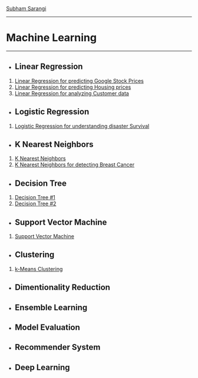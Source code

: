[Subham Sarangi](https://subhamsarangi.github.io/)
___
# Machine Learning
___

- ## Linear Regression
1. [Linear Regression for predicting Google Stock Prices](https://nbviewer.jupyter.org/github/subhamsarangi/ml/blob/master/1.%20Linear%20Regression/1.2%20Linear%20Regression.ipynb)
2. [Linear Regression for predicting Housing prices](https://nbviewer.jupyter.org/github/subhamsarangi/ml/blob/master/1.%20Linear%20Regression/1.1%20Linear%20Regression.ipynb)
3. [Linear Regression for analyzing Customer data](https://nbviewer.jupyter.org/github/subhamsarangi/ml/blob/master/1.%20Linear%20Regression/2.%20Linear%20Regression_Project.ipynb)

- ## Logistic Regression
1. [Logistic Regression for understanding disaster Survival](https://nbviewer.jupyter.org/github/subhamsarangi/ml/blob/master/2.%20Logistic%20Regression/Logistic%20Regression.ipynb)

- ## K Nearest Neighbors
1. [K Nearest Neighbors](https://nbviewer.jupyter.org/github/subhamsarangi/ml/blob/master/3.%20K%20Nearest%20Neighbors/1.1%20K%20Nearest%20Neighbors%20(KNN).ipynb)
2. [K Nearest Neighbors for detecting Breast Cancer](https://nbviewer.jupyter.org/github/subhamsarangi/ml/blob/master/3.%20K%20Nearest%20Neighbors/1.2%20K%20Nearest%20Neighbors%20(KNN).ipynb)

- ## Decision Tree
1. [Decision Tree #1](https://nbviewer.jupyter.org/github/subhamsarangi/ml/blob/master/4.%20Decision%20Tree/1.1%20Decision%20Tree.ipynb)
2. [Decision Tree #2](https://nbviewer.jupyter.org/github/subhamsarangi/ml/blob/master/4.%20Decision%20Tree/1.2%20Decision%20Tree.ipynb)

- ## Support Vector Machine
1. [Support Vector Machine](https://nbviewer.jupyter.org/github/subhamsarangi/ml/blob/master/5.%20SVM/1.1%20svm.ipynb)

- ## Clustering
1. [k-Means Clustering](https://nbviewer.jupyter.org/github/subhamsarangi/ml/blob/master/7.%20Clustering/1.%20k%20-Means%20clustering.ipynb)

- ## Dimentionality Reduction

- ## Ensemble Learning

- ## Model Evaluation

- ## Recommender System

- ## Deep Learning
